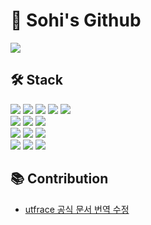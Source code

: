 # 🍑 Sohi's Github

<img src="https://pixel-profile.vercel.app/api/github-stats?username=sinsohi&theme=road_trip&hide=rank&pixelate_avatar=false">

<!--
![GitHub stats](https://github-readme-stats.vercel.app/api?username=sinsohi&show_icons=true&bg_color=ffffff&title_color=e67e22&text_color=565656&icon_color=e67e22&border_color=ffd8b1) -->
<!--
<p align="left">
  <img src="https://github-readme-stats.vercel.app/api?username=sinsohi&show_icons=true&bg_color=ffffff&title_color=e67e22&text_color=565656&icon_color=e67e22&border_color=ffd8b1" width="48%" />
  <img src="https://github-readme-stats.vercel.app/api/top-langs/?username=sinsohi&layout=compact&bg_color=ffffff&title_color=e67e22&text_color=565656&icon_color=e67e22&border_color=ffd8b1" width="36%" />
</p>
-->

## 🛠️ Stack

<div align=left> 
  <img src="https://img.shields.io/badge/java-007396?style=for-the-badge&logo=java&logoColor=white">
  <img src="https://img.shields.io/badge/python-3776AB?style=for-the-badge&logo=python&logoColor=white"> 
  <img src="https://img.shields.io/badge/c-%2300599C.svg?style=for-the-badge&logo=c&logoColor=white">
  <img src="https://img.shields.io/badge/c++-00599C?style=for-the-badge&logo=c%2B%2B&logoColor=white">
  <img src="https://img.shields.io/badge/dart-%230175C2.svg?style=for-the-badge&logo=dart&logoColor=white">
  <br>

  <img src="https://img.shields.io/badge/spring-6DB33F?style=for-the-badge&logo=spring&logoColor=white"> 
  <img src="https://img.shields.io/badge/flutter-02569B?style=for-the-badge&logo=flutter&logoColor=white">
  <img src="https://img.shields.io/badge/node.js-339933?style=for-the-badge&logo=Node.js&logoColor=white">
  <br>
  
  <img src="https://img.shields.io/badge/html5-%23E34F26.svg?style=for-the-badge&logo=html5&logoColor=white"> 
  <img src="https://img.shields.io/badge/css-1572B6?style=for-the-badge&logo=css3&logoColor=white"> 
  <img src="https://img.shields.io/badge/javascript-%23323330.svg?style=for-the-badge&logo=javascript&logoColor=%23F7DF1E"> 
  <br>
  
  <img src="https://img.shields.io/badge/mysql-4479A1?style=for-the-badge&logo=mysql&logoColor=white"> 
  <img src="https://img.shields.io/badge/mongoDB-47A248?style=for-the-badge&logo=MongoDB&logoColor=white">
  <img src="https://img.shields.io/badge/firebase-a08021?style=for-the-badge&logo=firebase&logoColor=ffcd34">
  <br>
  
## 📚 Contribution

- [utfrace 공식 문서 번역 수정](https://github.com/namhyung/uftrace)
